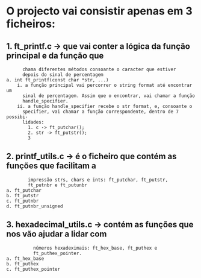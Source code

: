 # O projecto vai consistir apenas em 3 ficheiros:

## 1. ft_printf.c -> que vai conter a lógica da função principal e da função que 
		  chama diferentes métodos consoante o caracter que estiver 
		  depois do sinal de percentagem
	a. int ft_printf(const char *str, ...)
		i. a função principal vai percorrer o string format até encontrar um 
          sinal de percentagem. Assim que o encontrar, vai chamar a função
          handle_specifier.
        ii. a função handle_specifier recebe o str format, e, consoante o 
          specifier, vai chamar a função correspondente, dentro de 7 possibi-
          lidades:
            1. c -> ft_putchar();
            2. str -> ft_putstr();
            3

## 2. printf_utils.c -> é o ficheiro que contém as funções que facilitam a 
		    impressão strs, chars e ints: ft_putchar, ft_putstr, 
		    ft_putnbr e ft_putunbr
	a. ft_putchar
	b. ft_putstr
	c. ft_putnbr
	d. ft_putnbr_unsigned

## 3. hexadecimal_utils.c -> contém as funções que nos vão ajudar a lidar com
			  números hexadeximais: ft_hex_base, ft_puthex e 
			  ft_puthex_pointer.
	a. ft_hex_base
	b. ft_puthex
	c. ft_puthex_pointer

